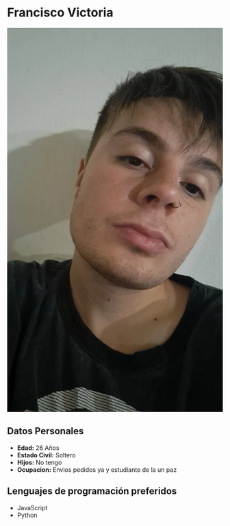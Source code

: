 # Francisco Victoria

![Mi Foto](IMG_20231204_164220_650.webp)

## Datos Personales
- **Edad:** 26 Años  
- **Estado Civil:** Soltero 
- **Hijos:** No tengo 
- **Ocupacion:** Envios pedidos ya y estudiante de la un paz   

## Lenguajes de programación preferidos
- JavaScript
- Python


